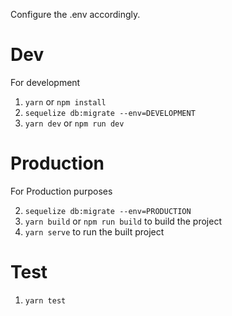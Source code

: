 Configure the .env accordingly.

# Dev

For development

1. `yarn` or `npm install`
2. `sequelize db:migrate --env=DEVELOPMENT`
3. `yarn dev` or `npm run dev`

# Production

For Production purposes

2. `sequelize db:migrate --env=PRODUCTION`
3. `yarn build` or `npm run build` to build the project
4. `yarn serve` to run the built project

# Test

1. `yarn test`
